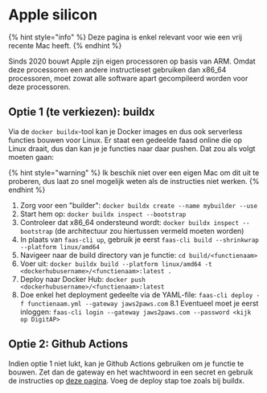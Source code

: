 # Apple silicon

{% hint style="info" %}
Deze pagina is enkel relevant voor wie een vrij recente Mac heeft.
{% endhint %}

Sinds 2020 bouwt Apple zijn eigen processoren op basis van ARM. Omdat deze processoren een andere instructieset gebruiken dan x86_64 processoren, moet zowat alle software apart gecompileerd worden voor deze processoren.

## Optie 1 (te verkiezen): buildx

Via de `docker buildx`-tool kan je Docker images en dus ook serverless functies bouwen voor Linux. Er staat een gedeelde faasd online die op Linux draait, dus dan kan je je functies naar daar pushen. Dat zou als volgt moeten gaan:

{% hint style="warning" %}
Ik beschik niet over een eigen Mac om dit uit te proberen, dus laat zo snel mogelijk weten als de instructies niet werken.
{% endhint %}

1. Zorg voor een "builder": `docker buildx create --name mybuilder --use`
2. Start hem op: `docker buildx inspect --bootstrap`
3. Controleer dat x86_64 ondersteund wordt: `docker buildx inspect --bootstrap` (de architectuur zou hiertussen vermeld moeten worden)
4. In plaats van `faas-cli up`, gebruik je eerst `faas-cli build --shrinkwrap --platform linux/amd64`
5. Navigeer naar de build directory van je functie: `cd build/<functienaam>`
6. Voer uit: `docker buildx build --platform linux/amd64 -t <dockerhubusername>/<functienaam>:latest .`
7. Deploy naar Docker Hub: `docker push <dockerhubusername>/<functienaam>:latest`
8. Doe enkel het deployment gedeelte via de YAML-file: `faas-cli deploy -f functienaam.yml --gateway jaws2paws.com`
  8.1 Eventueel moet je eerst inloggen: `faas-cli login --gateway jaws2paws.com --password <kijk op DigitAP>`

## Optie 2: Github Actions

Indien optie 1 niet lukt, kan je Github Actions gebruiken om je functie te bouwen.
Zet dan de gateway en het wachtwoord in een secret en gebruik de instructies op [deze pagina](../functies-schrijven/programmeertechnieken.md#bouwen-in-een-pipeline). Voeg de deploy stap toe zoals bij buildx.
